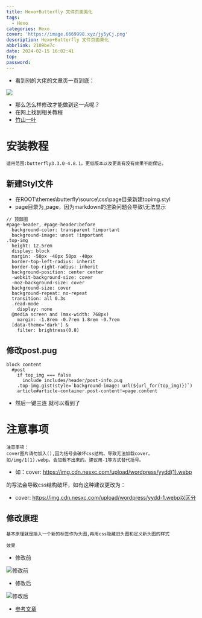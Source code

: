 ```yaml
---
title: Hexo+Butterfly 文件页面美化
tags:
  - Hexo
categories: Hexo
cover: 'https://image.6669998.xyz/jy5yCj.png'
description: Hexo+Butterfly 文件页面美化
abbrlink: 2109be7c
date: 2024-02-15 16:02:41
top:
password:
---
```


- 看到别的大佬的文章页一页到底：

![](https://image.6669998.xyz/k0gOiJ.png)

- 那么怎么样修改才能做到这一点呢？
- 在网上找到相关教程
- [竹山一叶](https://zsyyblog.com/f41cebc6.html)

# 安装教程
```text
适用范围:butterfly3.3.0-4.8.1。更低版本以及更高有没有效果不能保证。
```

## 新建Styl文件

- 在ROOT\themes\butterfly\source\css\page目录新建topimg.styl
- page目录为_page，因为markdown的渲染问题会导致\无法显示

```shell
// 顶部图
#page-header, #page-header:before
  background-color: transparent !important
  background-image: unset !important
.top-img
  height: 12.5rem
  display: block
  margin: -50px -40px 50px -40px
  border-top-left-radius: inherit
  border-top-right-radius: inherit
  background-position: center center
  -webkit-background-size: cover
  -moz-background-size: cover
  background-size: cover
  background-repeat: no-repeat
  transition: all 0.3s
  .read-mode
    display: none
  @media screen and (max-width: 768px)
    margin: -1.8rem -0.7rem 1.8rem -0.7rem
  [data-theme='dark'] &
    filter: brightness(0.8)
```
## 修改post.pug

```shell
block content
  #post
    if top_img === false
      include includes/header/post-info.pug
    .top-img.gist(style=`background-image: url(${url_for(top_img)})`)
    article#article-container.post-content!=page.content
```
- 然后一键三连 就可以看到了

# 注意事项
```text
注意事项：
cover图片请勿加入(),因为括号会破坏css结构。导致无法加载cover。
如/img/1(1).webp。会加载不出来的。建议用-1等方式替代括号。
```

- 如：cover: https://img.cdn.nesxc.com/upload/wordpress/yydd(1).webp

的写法会导致css结构破坏，如有这种建议更改为：

- cover: https://img.cdn.nesxc.com/upload/wordpress/yydd-1.webp以区分

## 修改原理

```text
基本原理就是插入一个新的标签作为头图,再用css隐藏旧头图和定义新头图的样式
```

```text
效果
```

- 修改前

![修改前](https://image.6669998.xyz/nec4QR.png)

- 修改后

![修改后](https://image.6669998.xyz/cVKUui.png)

- [参考文章](https://www.imcharon.com/60/)